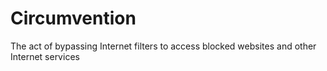 [Title]: # (Le contournement)
[Order]: # (19)

# Circumvention

The act of bypassing Internet filters to access blocked websites and other Internet services